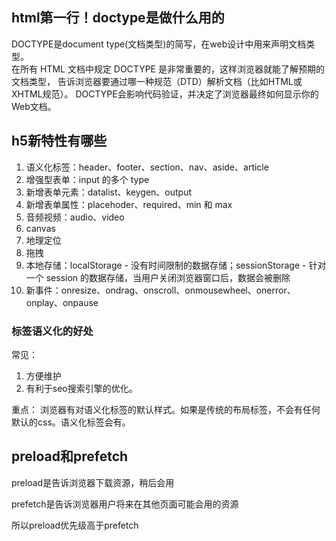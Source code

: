 ## html第一行！doctype是做什么用的
DOCTYPE是document type(文档类型)的简写，在web设计中用来声明文档类型。  
在所有 HTML 文档中规定 DOCTYPE 是非常重要的，这样浏览器就能了解预期的文档类型， 告诉浏览器要通过哪一种规范（DTD）解析文档（比如HTML或XHTML规范）。
DOCTYPE会影响代码验证，并决定了浏览器最终如何显示你的Web文档。

## h5新特性有哪些
1. 语义化标签：header、footer、section、nav、aside、article
2. 增强型表单：input 的多个 type
3. 新增表单元素：datalist、keygen、output
4. 新增表单属性：placehoder、required、min 和 max
5. 音频视频：audio、video
6. canvas
7. 地理定位
8. 拖拽
9. 本地存储：localStorage - 没有时间限制的数据存储；sessionStorage - 针对一个 session 的数据存储，当用户关闭浏览器窗口后，数据会被删除
10. 新事件：onresize、ondrag、onscroll、onmousewheel、onerror、onplay、onpause

### 标签语义化的好处
常见：
1. 方便维护
2. 有利于seo搜索引擎的优化。

重点：
浏览器有对语义化标签的默认样式。如果是传统的布局标签，不会有任何默认的css。语义化标签会有。



## preload和prefetch

preload是告诉浏览器下载资源，稍后会用

prefetch是告诉浏览器用户将来在其他页面可能会用的资源

所以preload优先级高于prefetch

